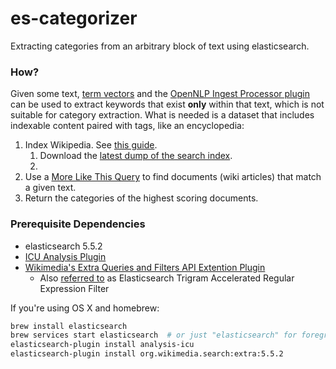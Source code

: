 # es-categorizer 
Extracting categories from an arbitrary block of text using elasticsearch.

### How?

Given some text, [term vectors](https://www.elastic.co/guide/en/elasticsearch/reference/current/docs-termvectors.html) and the [OpenNLP Ingest Processor plugin](https://github.com/spinscale/elasticsearch-ingest-opennlp) can be used to extract keywords that exist **only** within that text, which is not suitable for category extraction. What is needed is a dataset that includes indexable content paired with tags, like an encyclopedia:

1. Index Wikipedia. See [this guide](https://www.elastic.co/blog/loading-wikipedia).
    1. Download the [latest dump of the search index](https://dumps.wikimedia.org/other/cirrussearch/current/enwiki-20170904-cirrussearch-content.json.gz).
    2. 
2. Use a [More Like This Query](https://www.elastic.co/guide/en/elasticsearch/reference/current/query-dsl-mlt-query.html) to find documents (wiki articles) that match a given text.
3. Return the categories of the highest scoring documents.

### Prerequisite Dependencies

- elasticsearch 5.5.2
- [ICU Analysis Plugin](https://www.elastic.co/guide/en/elasticsearch/plugins/current/analysis-icu.html)
- [Wikimedia's Extra Queries and Filters API Extention Plugin](https://github.com/wikimedia/search-extra)
  - Also [referred to](https://www.elastic.co/guide/en/elasticsearch/plugins/current/api.html) as Elasticsearch Trigram Accelerated Regular Expression Filter

If you're using OS X and homebrew:
```bash
brew install elasticsearch
brew services start elasticsearch  # or just "elasticsearch" for foreground execution
elasticsearch-plugin install analysis-icu
elasticsearch-plugin install org.wikimedia.search:extra:5.5.2
```
